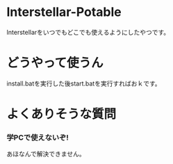# Interstellar-Potable
Interstellarをいつでもどこでも使えるようにしたやつです。
# どうやって使うん
install.batを実行した後start.batを実行すればおｋです。

# よくありそうな質問 
### 学PCで使えないぞ!
あほなんで解決できません。
